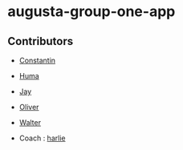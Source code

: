 # augusta-group-one-app

## Contributors

- [Constantin]()
- [Huma]()
- [Jay]()
- [Oliver]()
- [Walter]()

- Coach : [harlie](https://github.com/Charlie-robin)
